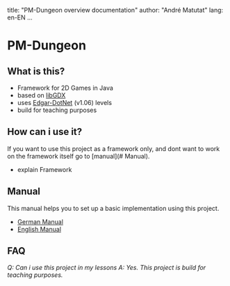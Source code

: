 title: "PM-Dungeon overview documentation"
author: "André Matutat"
lang: en-EN
...

# PM-Dungeon

## What is this?

- Framework for 2D Games in Java
- based on [libGDX](https://libgdx.com/)
- uses [Edgar-DotNet](https://github.com/OndrejNepozitek/Edgar-DotNet) (v1.06) levels
- build for teaching purposes

## How can i use it? 
If you want to use this project as a framework only, and dont want to work on the framework itself go to [manual](# Manual).

- explain Framework


## Manual
This manual helps you to set up a basic implementation using this project. 

- [German Manual](./manual_DE.md)
- [English Manual](./manual_EN.md)


## FAQ
*Q: Can i use this project in my lessons* 
*A: Yes. This project is build for teaching purposes.*